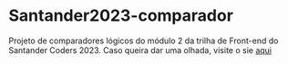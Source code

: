 <h1>Santander2023-comparador</h1>

<p>Projeto de comparadores lógicos do módulo 2 da trilha de Front-end do Santander Coders 2023. Caso queira dar uma olhada, visite o sie <a href="https://allanafsilva.github.io/santander2023-comparador">aqui</a></p>
